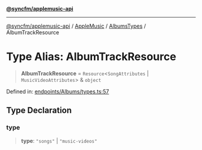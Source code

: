 [**@syncfm/applemusic-api**](../../../../../../README.md)

***

[@syncfm/applemusic-api](../../../../../../globals.md) / [AppleMusic](../../../README.md) / [AlbumsTypes](../README.md) / AlbumTrackResource

# Type Alias: AlbumTrackResource

> **AlbumTrackResource** = `Resource`\<`SongAttributes` \| `MusicVideoAttributes`\> & `object`

Defined in: [endpoints/Albums/types.ts:57](https://github.com/sync-fm/applemusic-api/blob/9ff258d5e3837a0cb0f9914911c5614d92f344ed/src/endpoints/Albums/types.ts#L57)

## Type Declaration

### type

> **type**: `"songs"` \| `"music-videos"`
